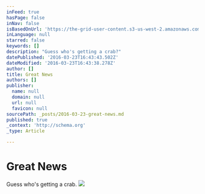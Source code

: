 ```yaml
---
inFeed: true
hasPage: false
inNav: false
isBasedOnUrl: 'https://the-grid-user-content.s3-us-west-2.amazonaws.com/d6ffef6b-56d8-4e9b-b083-22bbe1bc508c.png'
inLanguage: null
starred: false
keywords: []
description: "Guess who's getting a crab?"
datePublished: '2016-03-23T16:43:43.502Z'
dateModified: '2016-03-23T16:43:38.278Z'
author: []
title: Great News
authors: []
publisher:
  name: null
  domain: null
  url: null
  favicon: null
sourcePath: _posts/2016-03-23-great-news.md
published: true
_context: 'http://schema.org'
_type: Article

---
```

# Great News

Guess who's getting a crab.
![](https://the-grid-user-content.s3-us-west-2.amazonaws.com/d6ffef6b-56d8-4e9b-b083-22bbe1bc508c.png)